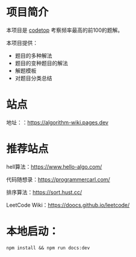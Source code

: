 # 项目简介
本项目是 [codetop](https://codetop.cc/) 考察频率最高的前100的题解。

本项目提供：
- 题目的多种解法
- 题目的变种题目的解法
- 解题模板
- 对题目分类总结

# 站点
地址：：https://algorithm-wiki.pages.dev

# 推荐站点
hell算法：https://www.hello-algo.com/

代码随想录：https://programmercarl.com/

排序算法：https://sort.hust.cc/

LeetCode Wiki：https://doocs.github.io/leetcode/

# 本地启动：
```shell
npm install && npm run docs:dev
```